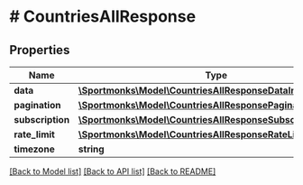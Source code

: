 # # CountriesAllResponse

## Properties

Name | Type | Description | Notes
------------ | ------------- | ------------- | -------------
**data** | [**\Sportmonks\Model\CountriesAllResponseDataInner[]**](CountriesAllResponseDataInner.md) |  | [optional]
**pagination** | [**\Sportmonks\Model\CountriesAllResponsePagination**](CountriesAllResponsePagination.md) |  | [optional]
**subscription** | [**\Sportmonks\Model\CountriesAllResponseSubscriptionInner[]**](CountriesAllResponseSubscriptionInner.md) |  | [optional]
**rate_limit** | [**\Sportmonks\Model\CountriesAllResponseRateLimit**](CountriesAllResponseRateLimit.md) |  | [optional]
**timezone** | **string** |  | [optional]

[[Back to Model list]](../../README.md#models) [[Back to API list]](../../README.md#endpoints) [[Back to README]](../../README.md)
